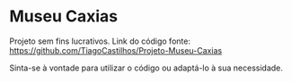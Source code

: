 # Museu Caxias

Projeto sem fins lucrativos. Link do código fonte: https://github.com/TiagoCastilhos/Projeto-Museu-Caxias

Sinta-se à vontade para utilizar o código ou adaptá-lo à sua necessidade.
